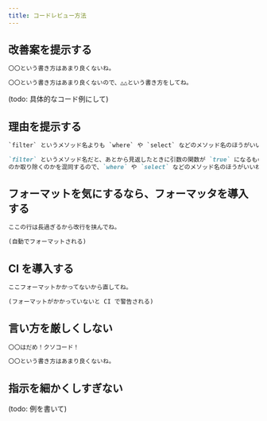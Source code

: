 ```yaml
---
title: コードレビュー方法
---
```


## 改善案を提示する

```txt title="bad"
〇〇という書き方はあまり良くないね。
```

```txt title="good"
〇〇という書き方はあまり良くないので、△△という書き方をしてね。
```

(todo: 具体的なコード例にして)

## 理由を提示する

```txt title="bad"
`filter` というメソッド名よりも `where` や `select` などのメソッド名のほうがいいね。
```

```markdown title="good"
`filter` というメソッド名だと、あとから見返したときに引数の関数が `true` になるものを選ぶ
のか取り除くのかを混同するので、`where` や `select` などのメソッド名のほうがいいね。
```

## フォーマットを気にするなら、フォーマッタを導入する

```txt title="bad"
ここの行は長過ぎるから改行を挟んでね。
```

```txt title="good"
(自動でフォーマットされる)
```

## CI を導入する

```txt title="bad"
ここフォーマットかかってないから直してね。
```

```txt title="good"
(フォーマットがかかっていないと CI で警告される)
```

## 言い方を厳しくしない


```txt title="bad"
〇〇はだめ！クソコード！
```

```txt title="good"
〇〇という書き方はあまり良くないね。
```

## 指示を細かくしすぎない

(todo: 例を書いて)
